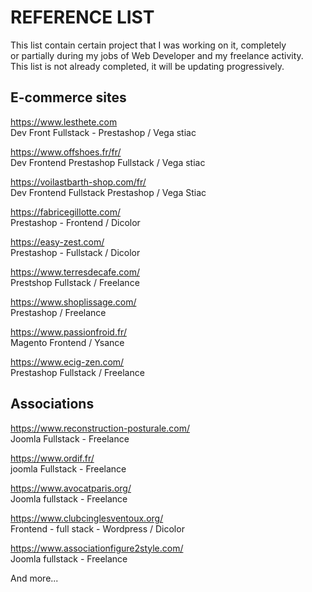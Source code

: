 
# REFERENCE LIST 


This list contain certain project that I was working on it, completely<br>
or partially during my jobs of Web Developer and my freelance activity.<br>
This list is not already completed, it will be updating progressively.



## E-commerce sites

https://www.lesthete.com <br>
Dev Front Fullstack - Prestashop / Vega stiac 

https://www.offshoes.fr/fr/ <br>
Dev Frontend Prestashop Fullstack / Vega stiac 

https://voilastbarth-shop.com/fr/ <br>
Dev Frontend Fullstack Prestashop / Vega Stiac

https://fabricegillotte.com/ <br>
Prestashop - Frontend / Dicolor

https://easy-zest.com/ <br>
Prestashop - Fullstack / Dicolor

https://www.terresdecafe.com/<br>
Prestshop Fullstack  / Freelance 

https://www.shoplissage.com/<br>
Prestashop / Freelance

https://www.passionfroid.fr/ <br>
Magento  Frontend / Ysance

https://www.ecig-zen.com/<br>
Prestashop Fullstack /  Freelance


## Associations 

https://www.reconstruction-posturale.com/ <br>
Joomla Fullstack - Freelance

https://www.ordif.fr/ <br>
joomla Fullstack - Freelance

https://www.avocatparis.org/ <br>
Joomla fullstack - Freelance

https://www.clubcinglesventoux.org/ <br>
Frontend - full stack - Wordpress / Dicolor 

https://www.associationfigure2style.com/ <br>
Joomla fullstack - Freelance



And more...

